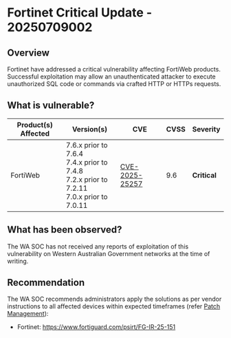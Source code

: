 # Fortinet Critical Update - 20250709002

## Overview

Fortinet have addressed a critical vulnerability affecting FortiWeb products. Successful exploitation may allow an unauthenticated attacker to execute unauthorized SQL code or commands via crafted HTTP or HTTPs requests.

## What is vulnerable?

| Product(s) Affected | Version(s) | CVE                                                                                                                                      | CVSS         | Severity                                                       |
| ------------------- | ---------- | ---------------------------------------------------------------------------------------------------------------------------------------- | ------------ | -------------------------------------------------------------- |
| FortiWeb | 7.6.x prior to 7.6.4  <br/> 7.4.x prior to 7.4.8 <br/> 7.2.x prior to 7.2.11 <br/> 7.0.x prior to 7.0.11| [CVE-2025-25257](https://nvd.nist.gov/vuln/detail/CVE-2025-25257)                                                                        | 9.6        | **Critical**            |

## What has been observed?

The WA SOC has not received any reports of exploitation of this vulnerability on Western Australian Government networks at the time of writing.

## Recommendation

The WA SOC recommends administrators apply the solutions as per vendor instructions to all affected devices within expected timeframes (refer [Patch Management](../guidelines/patch-management.md)):

- Fortinet: <https://www.fortiguard.com/psirt/FG-IR-25-151>
